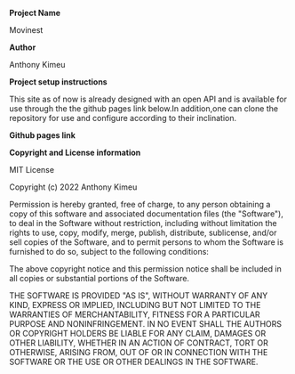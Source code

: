 **Project Name**

Movinest

**Author**

Anthony Kimeu

**Project setup instructions**

This site as of now is already designed with an open API and is available for use through the the github pages link below.In addition,one can clone the repository for use and configure according to their inclination.

**Github pages link**

**Copyright and License information**

MIT License

Copyright (c) 2022 Anthony Kimeu

Permission is hereby granted, free of charge, to any person obtaining a copy
of this software and associated documentation files (the "Software"), to deal
in the Software without restriction, including without limitation the rights
to use, copy, modify, merge, publish, distribute, sublicense, and/or sell
copies of the Software, and to permit persons to whom the Software is
furnished to do so, subject to the following conditions:

The above copyright notice and this permission notice shall be included in all
copies or substantial portions of the Software.

THE SOFTWARE IS PROVIDED "AS IS", WITHOUT WARRANTY OF ANY KIND, EXPRESS OR
IMPLIED, INCLUDING BUT NOT LIMITED TO THE WARRANTIES OF MERCHANTABILITY,
FITNESS FOR A PARTICULAR PURPOSE AND NONINFRINGEMENT. IN NO EVENT SHALL THE
AUTHORS OR COPYRIGHT HOLDERS BE LIABLE FOR ANY CLAIM, DAMAGES OR OTHER
LIABILITY, WHETHER IN AN ACTION OF CONTRACT, TORT OR OTHERWISE, ARISING FROM,
OUT OF OR IN CONNECTION WITH THE SOFTWARE OR THE USE OR OTHER DEALINGS IN THE
SOFTWARE.
